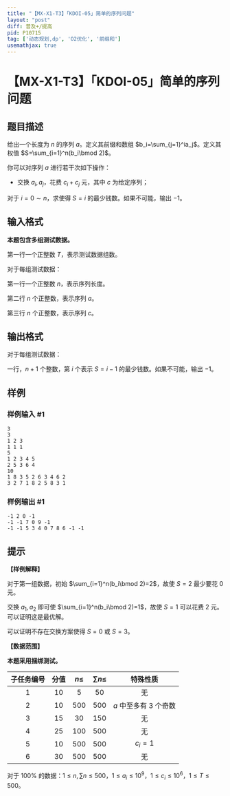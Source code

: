 ```yaml
---
title: "【MX-X1-T3】「KDOI-05」简单的序列问题"
layout: "post"
diff: 普及+/提高
pid: P10715
tag: ['动态规划,dp', 'O2优化', '前缀和']
usemathjax: true
---
```


# 【MX-X1-T3】「KDOI-05」简单的序列问题
## 题目描述

给出一个长度为 $n$ 的序列 $a$。定义其前缀和数组 $b_i=\sum_{j=1}^ia_j$。定义其权值 $S=\sum_{i=1}^n(b_i\bmod 2)$。

你可以对序列 $a$ 进行若干次如下操作：

* 交换 $a_i,a_j$，花费 $c_i+c_j$ 元，其中 $c$ 为给定序列；

对于 $i=0\sim n$，求使得 $S=i$ 的最少钱数。如果不可能，输出 $-1$。
## 输入格式

**本题包含多组测试数据。**

第一行一个正整数 $T$，表示测试数据组数。

对于每组测试数据：

第一行一个正整数 $n$，表示序列长度。

第二行 $n$ 个正整数，表示序列 $a$。

第三行 $n$ 个正整数，表示序列 $c$。
## 输出格式

对于每组测试数据：

一行，$n+1$ 个整数，第 $i$ 个表示 $S=i-1$ 的最少钱数。如果不可能，输出 $-1$。
## 样例

### 样例输入 #1
```
3
3
1 2 3
1 1 1
5
1 2 3 4 5
2 5 3 6 4
10
1 8 3 5 2 6 3 4 6 2
3 2 7 1 8 2 5 8 3 1
```
### 样例输出 #1
```
-1 2 0 -1
-1 -1 7 0 9 -1
-1 -1 5 3 4 0 7 8 6 -1 -1
```
## 提示

**【样例解释】**

对于第一组数据，初始 $\sum_{i=1}^n(b_i\bmod 2)=2$，故使 $S=2$ 最少要花 $0$ 元。

交换 $a_1,a_2$ 即可使 $\sum_{i=1}^n(b_i\bmod 2)=1$，故使 $S=1$ 可以花费 $2$ 元。可以证明这是最优解。

可以证明不存在交换方案使得 $S=0$ 或 $S=3$。

**【数据范围】**

**本题采用捆绑测试。**

| 子任务编号 | 分值 | $n\leq$ | $\sum n\leq$ | 特殊性质 |
|:--:|:--:|:--:|:--:|:--:|
| $1$ | $10$ | $5$ | $50$ | 无 |
| $2$ | $10$ | $500$ | $500$ | $a$ 中至多有 $3$ 个奇数 |
| $3$ | $15$ | $30$ | $150$ | 无 |
| $4$ | $25$ | $100$ | $500$ | 无 |
| $5$ | $10$ | $500$ | $500$ | $c_i=1$ |
| $6$ | $30$ | $500$ | $500$ | 无 |

对于 $100\%$ 的数据：$1\leq n,\sum n\leq500$，$1\leq a_i\leq10^9$，$1\leq c_i\leq10^6$，$1\leq T\leq500$。
